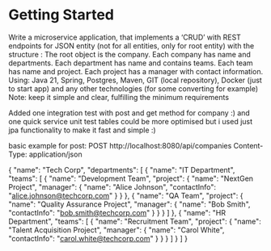 # Getting Started

Write a microservice application, that implements a ‘CRUD’
with REST endpoints for JSON entity (not for all entities, only for root entity)
with the structure :
The root object is the company.
Each company has name and departments.
Each department has name and contains teams.
Each team has name and project.
Each project has a manager with contact information.
Using:
Java 21, Spring, Postgres, Maven, GIT (local repository), Docker (just to start app)
and any other technologies (for some converting for example)
Note: keep it simple and clear, fulfilling the minimum requirements

Added one integration test with post and get method for company :) and one quick service unit test 
tables could be more optimised but i used just jpa functionality to make it fast and simple :) 

basic example for post:
POST http://localhost:8080/api/companies
Content-Type: application/json

{
  "name": "Tech Corp",
  "departments": [
    {
      "name": "IT Department",
      "teams": [
        {
          "name": "Development Team",
          "project": {
            "name": "NextGen Project",
            "manager": {
              "name": "Alice Johnson",
              "contactInfo": "alice.johnson@techcorp.com"
            }
          }
        },
        {
          "name": "QA Team",
          "project": {
            "name": "Quality Assurance Project",
            "manager": {
              "name": "Bob Smith",
              "contactInfo": "bob.smith@techcorp.com"
            }
          }
        }
      ]
    },
    {
      "name": "HR Department",
      "teams": [
        {
          "name": "Recruitment Team",
          "project": {
            "name": "Talent Acquisition Project",
            "manager": {
              "name": "Carol White",
              "contactInfo": "carol.white@techcorp.com"
            }
          }
        }
      ]
    }
  ]
}